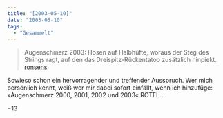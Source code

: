 ```yaml
---
title: "[2003-05-10]"
date: "2003-05-10"
tags:
  - "Gesammelt"
---
```


> Augenschmerz 2003: Hosen auf Halbhüfte, woraus der Steg des Strings ragt, auf den das Dreispitz-Rückentatoo zusätzlich hinpiekt.
> [ronsens](http://www.ronsens.de/765.html "ronsens: augenschmerz 2003")

Sowieso schon ein hervorragender und treffender Ausspruch. Wer mich persönlich kennt, weiß wer mir dabei sofort einfällt, wenn ich hinzufüge: »Augenschmerz 2000, 2001, 2002 und 2003« ROTFL…

−13
